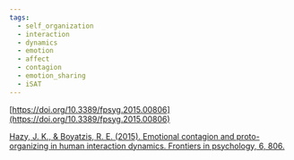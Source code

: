```yaml
---
tags:
  - self_organization
  - interaction
  - dynamics
  - emotion
  - affect
  - contagion
  - emotion_sharing
  - iSAT
---
```


[https://doi.org/10.3389/fpsyg.2015.00806](https://doi.org/10.3389/fpsyg.2015.00806)

[Hazy, J. K., & Boyatzis, R. E. (2015). Emotional contagion and proto-organizing in human interaction dynamics. Frontiers in psychology, 6, 806.](https://www.frontiersin.org/journals/psychology/articles/10.3389/fpsyg.2015.00806/full)